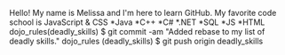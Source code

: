 ﻿Hello! My name is Melissa and I'm here to learn GitHub.  My favorite code school is JavaScript & CSS
*Java
*C++
*C#
*.NET
*SQL
*JS
*HTML
dojo_rules(deadly_skills) $ git commit -am "Added rebase to my list of deadly skills."
dojo_rules (deadly_skills) $ git push origin deadly_skills
